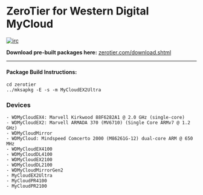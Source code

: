 ZeroTier for Western Digital MyCloud
======

[![irc](https://img.shields.io/badge/IRC-%23zerotier%20on%20freenode-orange.svg)](https://webchat.freenode.net/?channels=zerotier)

**Download pre-built packages here:** [zerotier.com/download.shtml](https://zerotier.com/download.shtml?pk_campaign=github_ZeroTierNAS)

***

#### Package Build Instructions:

```
cd zerotier
../mksapkg -E -s -m MyCloudEX2Ultra
```

### Devices
	- WDMyCloudEX4: Marvell Kirkwood 88F6282A1 @ 2.0 GHz (single-core)
	- WDMyCloudEX2: Marvell ARMADA 370 (MV6710) (Single Core ARMv7 @ 1.2 GHz)
	- WDMyCloudMirror
	- WDMyCloud: Mindspeed Comcerto 2000 (M86261G-12) dual-core ARM @ 650 MHz
	- WDMyCloudEX4100
	- WDMyCloudDL4100
	- WDMyCloudEX2100
	- WDMyCloudDL2100
	- WDMyCloudMirrorGen2
	- MyCloudEX2Ultra
	- MyCloudPR4100
	- MyCloudPR2100